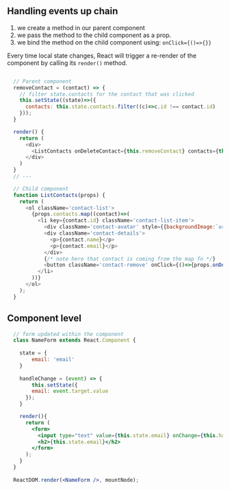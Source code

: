 

## Handling events up chain
1. we create a method in our parent component
2. we pass the method to the child component as a prop.
3. we bind the method on the child component using: `onClick={()=>{}}`

Every time local state changes, React will trigger a re-render of the component 
by calling its `render()` method.

```js 

  // Parent component
  removeContact = (contact) => {
    // filter state.contacts for the contact that was clicked
    this.setState((state)=>({
      contacts: this.state.contacts.filter((c)=>c.id !== contact.id)
    }));
  }

  render() {
    return (
      <div>
        <ListContacts onDeleteContact={this.removeContact} contacts={this.state.contacts}/>
      </div>
    )
  }
  // ---

  // Child component 
  function ListContacts(props) {
    return (
      <ol className='contact-list'>
        {props.contacts.map((contact)=>(
          <li key={contact.id} className='contact-list-item'>
            <div className='contact-avatar' style={{backgroundImage:`url(${contact.avatarURL})`}}></div>
            <div className='contact-details'>
              <p>{contact.name}</p>
              <p>{contact.email}</p>
            </div>
            {/* note here that contact is coming from the map fn */}
            <button className='contact-remove' onClick={()=>{props.onDeleteContact(contact)}}>Remove</button>
          </li>
        ))}
      </ol>
    );
  }

```

## Component level

```jsx
  // form updated within the component
  class NameForm extends React.Component {
  
  	state = {
    	email: 'email'
    }
    
    handleChange = (event) => {
    	this.setState({
      	email: event.target.value
      });
    }

    render(){
      return (
      	<form>
      	  <input type="text" value={this.state.email} onChange={this.handleChange} />
          <h2>{this.state.email}</h2>
      	</form>
      );
    }
  }
  
  ReactDOM.render(<NameForm />, mountNode);


```

